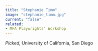 ```yaml
---
title: "Stephanie Timm"
image: "stephanie_timm.jpg"
current: "false"
related:
- MFA Playwrights’ Workshop
---
```


*Picked,* University of California, San Diego

